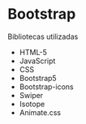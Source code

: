 # Bootstrap
Bibliotecas utilizadas
- HTML-5
- JavaScript
- CSS
- Bootstrap5
- Bootstrap-icons
- Swiper
- Isotope
- Animate.css


